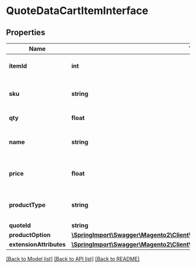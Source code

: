 # QuoteDataCartItemInterface

## Properties
Name | Type | Description | Notes
------------ | ------------- | ------------- | -------------
**itemId** | **int** | Item ID. Otherwise, null. | [optional] 
**sku** | **string** | Product SKU. Otherwise, null. | [optional] 
**qty** | **float** | Product quantity. | 
**name** | **string** | Product name. Otherwise, null. | [optional] 
**price** | **float** | Product price. Otherwise, null. | [optional] 
**productType** | **string** | Product type. Otherwise, null. | [optional] 
**quoteId** | **string** | Quote id. | 
**productOption** | [**\SpringImport\Swagger\Magento2\Client\Model\QuoteDataProductOptionInterface**](QuoteDataProductOptionInterface.md) |  | [optional] 
**extensionAttributes** | [**\SpringImport\Swagger\Magento2\Client\Model\QuoteDataCartItemExtensionInterface**](QuoteDataCartItemExtensionInterface.md) |  | [optional] 

[[Back to Model list]](../README.md#documentation-for-models) [[Back to API list]](../README.md#documentation-for-api-endpoints) [[Back to README]](../README.md)


